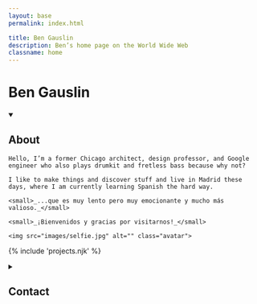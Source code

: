```yaml
---
layout: base
permalink: index.html

title: Ben Gauslin
description: Ben’s home page on the World Wide Web
classname: home
---
```

# Ben Gauslin

<details-plus accordion>
  <details id="about" open>
    <summary>
      <h2>About</h2>
    </summary>

    Hello, I’m a former Chicago architect, design professor, and Google engineer who also plays drumkit and fretless bass because why not?
    
    I like to make things and discover stuff and live in Madrid these days, where I am currently learning Spanish the hard way.
    
    <small>_...que es muy lento pero muy emocionante y mucho más valioso._</small>
    
    <small>_¡Bienvenidos y gracias por visitarnos!_</small>

    <img src="images/selfie.jpg" alt="" class="avatar">
  </details>

  {% include 'projects.njk' %}

  <details id="contact">
    <summary>
      <h2>Contact</h2>
    </summary>

    You can reach me via email, text, or voicemail.

    {% include 'contact.njk' %}

  </details>
</details-plus>
